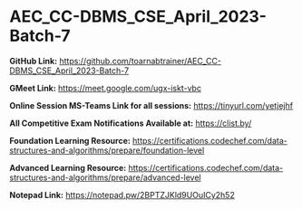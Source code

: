 # AEC_CC-DBMS_CSE_April_2023-Batch-7

**GitHub Link:**
https://github.com/toarnabtrainer/AEC_CC-DBMS_CSE_April_2023-Batch-7

**GMeet Link:**
https://meet.google.com/ugx-iskt-vbc

**Online Session MS-Teams Link for all sessions:**
https://tinyurl.com/yetjejhf

**All Competitive Exam Notifications Available at:** https://clist.by/

**Foundation Learning Resource:** https://certifications.codechef.com/data-structures-and-algorithms/prepare/foundation-level

**Advanced Learning Resource:** https://certifications.codechef.com/data-structures-and-algorithms/prepare/advanced-level

**Notepad Link:** https://notepad.pw/2BPTZJKld9UOuICy2h52
